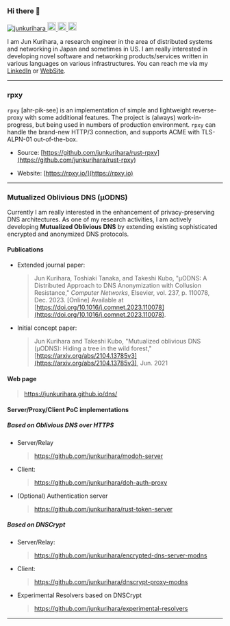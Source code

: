 ### Hi there 👋

<p align="left">
  <a href="https://github.com/junkurihara/junkurihara/">
    <img src="https://komarev.com/ghpvc/?username=junkurihara" alt="junkurihara" />
  </a>
  <a href="https://github.com/junkurihara">
    <img height="20" src="https://img.shields.io/github/followers/junkurihara?label=follow&logo=github&style=flat" />
  </a>
  <a href="http://qiita.com/jqtype">
    <img height="20" src="https://qiita-badge.apiapi.app/s/jqtype/posts.svg" />
  </a>
  <//qiita.com/jqtype">
    <img height="20" src="https://qiita-badge.apiapi.app/s/jqtype/contributions.svg" />
  </a>
</p>

I am Jun Kurihara, a research engineer in the area of distributed systems and networking in Japan and sometimes in US. I am really interested in developing novel software and networking products/services written in various languages on various infrastructures. You can reach me via my [LinkedIn](https://www.linkedin.com/in/junkurihara/) or [WebSite](https://junkurihara.github.io).

---

### rpxy

`rpxy` [ahr-pik-see] is an implementation of simple and lightweight reverse-proxy with some additional features. The project is (always) work-in-progress, but being used in numbers of production environment. `rpxy` can handle the brand-new HTTP/3 connection, and supports ACME with TLS-ALPN-01 out-of-the-box.

- Source: [https://github.com/junkurihara/rust-rpxy](https://github.com/junkurihara/rust-rpxy)

- Website: [https://rpxy.io/](https://rpxy.io)

---

### Mutualized Oblivious DNS (μODNS)

Currently I am really interested in the enhancement of privacy-preserving DNS architectures. As one of my research activities, I am actively developing **Mutualized Oblivious DNS** by extending existing sophisticated encrypted and anonymized DNS protocols.

#### Publications

- Extended journal paper:
  > Jun Kurihara, Toshiaki Tanaka, and Takeshi Kubo, "μODNS: A Distributed Approach to DNS Anonymization with Collusion Resistance," *Computer Networks*, Elsevier, vol. 237, p. 110078, Dec. 2023. [Online] Available at [https://doi.org/10.1016/j.comnet.2023.110078](https://doi.org/10.1016/j.comnet.2023.110078).

- Initial concept paper:
  > Jun Kurihara and Takeshi Kubo, "Mutualized oblivious DNS (μODNS): Hiding a tree in the wild forest," [https://arxiv.org/abs/2104.13785v3](https://arxiv.org/abs/2104.13785v3), Jun. 2021

#### Web page
> https://junkurihara.github.io/dns/

#### Server/Proxy/Client PoC implementations
##### Based on Oblivious DNS over HTTPS

- Server/Relay
  > https://github.com/junkurihara/modoh-server
- Client:
  > https://github.com/junkurihara/doh-auth-proxy
- (Optional) Authentication server
  > https://github.com/junkurihara/rust-token-server

##### Based on DNSCrypt

- Server/Relay:
  > https://github.com/junkurihara/encrypted-dns-server-modns
- Client:
  > https://github.com/junkurihara/dnscrypt-proxy-modns
- Experimental Resolvers based on DNSCrypt
  > https://github.com/junkurihara/experimental-resolvers

---

<!--
<p align="left">
 <img align="left" src="https://github-readme-stats.vercel.app/api/top-langs/?username=junkurihara&theme=tokyonight&layout=compact" />

 <img align="left" src="https://github-readme-stats.vercel.app/api?username=junkurihara&count_private=true&show_icons=true&theme=tokyonight"/>
</p>
-->

<!--
**junkurihara/junkurihara** is a ✨ _special_ ✨ repository because its `README.md` (this file) appears on your GitHub profile.

Here are some ideas to get you started:

- 🔭 I’m currently working on ...
- 🌱 I’m currently learning ...
- 👯 I’m looking to collaborate on ...
- 🤔 I’m looking for help with ...
- 💬 Ask me about ...
- 📫 How to reach me: ...
- 😄 Pronouns: ...
- ⚡ Fun fact: ...
-->
